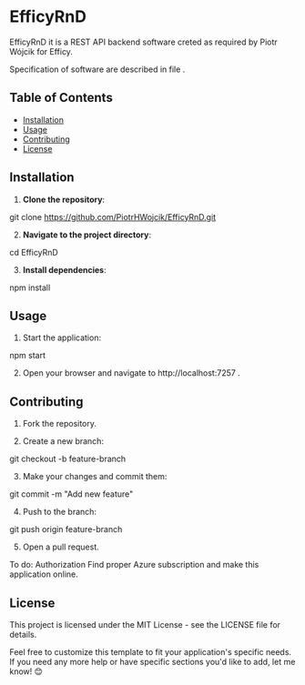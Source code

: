 # EfficyRnD

EfficyRnD it is a REST API backend software creted as required by Piotr Wójcik for Efficy.

Specification of software are described in file .


## Table of Contents 
- [Installation](#installation) 
- [Usage](#usage) 
- [Contributing](#contributing) 
- [License](#license)

  
## Installation

1. **Clone the repository**:

  git clone https://github.com/PiotrHWojcik/EfficyRnD.git
  
2. **Navigate to the project directory**:

  cd EfficyRnD

3. **Install dependencies**:

  npm install

  
## Usage

1. Start the application:

  npm start

2. Open your browser and navigate to http://localhost:7257 .


## Contributing

1. Fork the repository.

2. Create a new branch:

  git checkout -b feature-branch

3. Make your changes and commit them:

  git commit -m "Add new feature"

4. Push to the branch:

  git push origin feature-branch

5. Open a pull request.

To do: Authorization
       Find proper Azure subscription and make this application online.


## License

This project is licensed under the MIT License - see the LICENSE file for details.

Feel free to customize this template to fit your application's specific needs. If you need any more help or have specific sections you'd like to add, let me know! 😊
